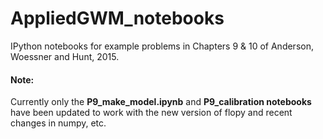 # AppliedGWM_notebooks
IPython notebooks for example problems in Chapters 9 &amp; 10 of Anderson, Woessner and Hunt, 2015.

#### Note:
Currently only the **P9_make_model.ipynb** and  **P9_calibration notebooks** have been updated to work with the new version of flopy and recent changes in numpy, etc.

